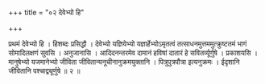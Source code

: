 +++
title = "०२ देवेभ्यो हि"

+++

प्रथमं देवेभ्यो हि । हिशब्दः प्रसिद्धौ । देवेभ्यो यज्ञियेभ्यो यज्ञार्हेभ्योऽमृतत्वं तत्साधनमुत्तममुत्क्रुष्टतमं भागं सोमादिलक्षणं सुवसि । अनुजानासि । आदिदनन्तरमेव दामानं हविषां दातारं हे सवितर्व्यूर्णुषे । प्रकाशयसि । मानुषेभ्यो यजमानेभ्यो जीविता जीवितान्यनूचीनानुक्रमयुक्तानि । पित्रुपुत्रपौत्रा इत्यनुक्रमः । ईदृशानि जीवितानि पश्चाद्व्यूर्णुषे ॥ २ ॥
